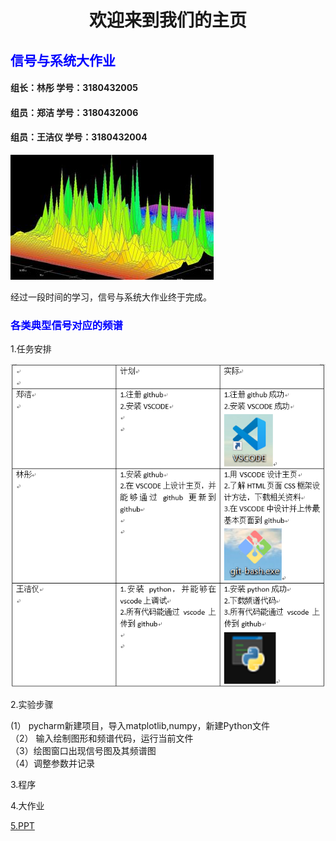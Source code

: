 <IDOCTYPE html>
<html>
<head>
<meta charset="utf-8">
</head>
<body>
<title>欢迎来到我们的主页</title>
<h1><center>欢迎来到我们的主页</center></h1>
<h2 style="color:blue;">信号与系统大作业</h2>
<h4>组长：林彤   学号：3180432005</h4> 
<h4>组员：郑洁   学号：3180432006</h4>
<h4>组员：王洁仪 学号：3180432004</h4>
<p>
<img src="timg.jpg">
<br>
</p> 经过一段时间的学习，信号与系统大作业终于完成。
<h3 style="color:blue;">各类典型信号对应的频谱</h3>
<p>
<p1>1.任务安排</p1>
</p>
<p>
<img src="task.png">
</p>
<p>
<p1>2.实验步骤</p1>
<p> (1） pycharm新建项目，导入matplotlib,numpy，新建Python文件<br>
（2） 输入绘制图形和频谱代码，运行当前文件<br>
（3）绘图窗口出现信号图及其频谱图<br>
（4）调整参数并记录
</p>
<p1>3.程序</p1>
</p>
<p>
<p1>4.大作业</p1>
</p>
<p>
<p1><a href="https://github.com/13123891831/hello/blob/master/ppt.pptx">5.PPT</a></p1>
</p>
</body>
</html>
